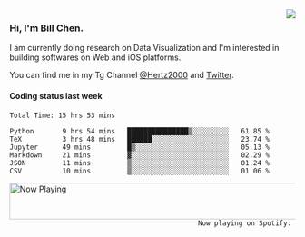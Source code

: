 <img  align="right" src="https://github-readme-stats.vercel.app/api?username=BillChen2k&show_icons=false&count_private=true&hide_title=true">

### Hi, I'm Bill Chen.

I am currently doing research on Data Visualization and I'm interested in building softwares on Web and iOS platforms.

You can find me in my Tg Channel [@Hertz2000](https://t.me/Hertz2000) and [Twitter](https://twitter.com/billchen2k).

#### Coding status last week

<!--START_SECTION:waka-->

```text
Total Time: 15 hrs 53 mins

Python       9 hrs 54 mins   ███████████████▒░░░░░░░░░   61.85 %
TeX          3 hrs 48 mins   ██████░░░░░░░░░░░░░░░░░░░   23.74 %
Jupyter      49 mins         █▒░░░░░░░░░░░░░░░░░░░░░░░   05.13 %
Markdown     21 mins         ▓░░░░░░░░░░░░░░░░░░░░░░░░   02.29 %
JSON         11 mins         ▒░░░░░░░░░░░░░░░░░░░░░░░░   01.24 %
CSV          10 mins         ▒░░░░░░░░░░░░░░░░░░░░░░░░   01.06 %
```

<!--END_SECTION:waka-->


<div>
<a href="https://spotify-now-playing.billchen2k.vercel.app/now-playing?open">
   <img align="right" src="https://spotify-now-playing.billchen2k.vercel.app/now-playing" width="540" height="64" alt="Now Playing">
</a>
</div>

<div>
<p align="right"><code>Now playing on Spotify: </code></p>
</div>

<!--
**BillChen2K/BillChen2K** is a ✨ _special_ ✨ repository because its `README.md` (this file) appears on your GitHub profile.

Here are some ideas to get you started:

- 🔭 I’m currently working on ...
- 🌱 I’m currently learning ...
- 👯 I’m looking to collaborate on ...
- 🤔 I’m looking for help with ...
- 💬 Ask me about ...
- 📫 How to reach me: ...
- 😄 Pronouns: ...
- ⚡ Fun fact: ...
-->
